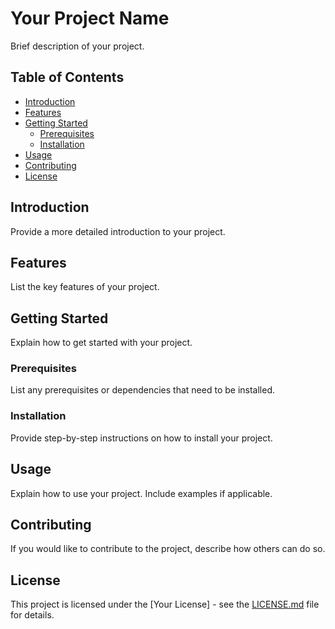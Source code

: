 # Your Project Name

Brief description of your project.

## Table of Contents
- [Introduction](#introduction)
- [Features](#features)
- [Getting Started](#getting-started)
  - [Prerequisites](#prerequisites)
  - [Installation](#installation)
- [Usage](#usage)
- [Contributing](#contributing)
- [License](#license)

## Introduction

Provide a more detailed introduction to your project.

## Features

List the key features of your project.

## Getting Started

Explain how to get started with your project.

### Prerequisites

List any prerequisites or dependencies that need to be installed.

### Installation

Provide step-by-step instructions on how to install your project.

## Usage

Explain how to use your project. Include examples if applicable.

## Contributing

If you would like to contribute to the project, describe how others can do so.

## License

This project is licensed under the [Your License] - see the [LICENSE.md](LICENSE.md) file for details.
